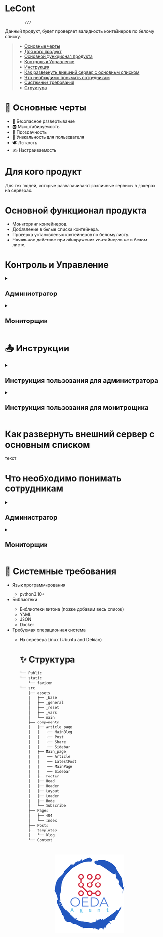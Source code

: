 

# LeCont
             ///          
Данный продукт, будет проверяет валидность контейнеров по белому списку. 

> - [Основные черты](#Основныечерты)
> - [Для кого продукт](#Для_кого_продукт)
> - [Основной функционал продукта](#Основной_функционал_продукта)
> - [Контроль и Управление](#Контроль_и_Управление)
> - [Инструкция](#Инструкция)
> - [Как развернуть внешний сервер с основным списком](#Как_развернуть_внешний_сервер_с_основным_списком)
> - [Что необходимо понимать сотрудникам](#Что_необходимо_понимать_сотрудникам)
> - [Системные требования](#Системные_требования)
> - [Структура](#Структура)


<a name="Основныечерты"></a>
<h1>📌 Основные черты</h1>
<ul>
  <li>🌈 Безопасное развертывание</li>
  <li>🆎 Масштабируемость</li>
  <li>💠 Прозрачность</li>
  <li>🤠 Уникальность для пользователя</li>
  <li>🕊 Легкость</li>
  <li>✍️ Настраиваемость</li>
</ul>

<a name="Для_кого_продукт"></a>
<h1>Для кого продукт</h1>
Для тех людей, которые разварачивают различные сервисы в докерах на серверах. 

<a name="Основной_функционал_продукта"></a>
<h1>Основной функционал продукта</h1>
<ul>
  <li>Мониторинг контейнеров. </li>
  <li>Добавление в белые списки контейнера. </li>
  <li>Проверка установленых контейнеров по белому листу. </li>
  <li>Начальное действие при обнаружении контейнеров не в белом листе. </li>
</ul>

<a name="Контроль_и_Управление"></a>
<h1>Контроль и Управление</h1>
<details>
<br/><br/>
<summary><h2>Администратор</h2></summary>
  Настраивает и подключает продукт, добавляет легетвиные контенеры в списки; + имеет доступ к глобальным спискам. 
</details>
<details>
<br/><br/>
<summary><h2>Мониторщик</h2></summary>
  Отслеживает работу контейнеров и распределение контейнеров по локальном спискам; + имеет доступ к локальным спискам. 
</details>

<a name="Инструкция"></a>
<h1>📤 Инструкции</h1>
<details>
<br/><br/>
<summary><h2>Инструкция пользования для администратора</h2></summary>
   Настраивает и подключает продукт, добавляет легетвиные контенеры в списки; + имеет доступ к глобальным спискам. 
</details>

<details>
<br/><br/>
<summary><h2>Инструкция пользования для монитрощика</h2></summary>
  Отслеживает работу контейнеров и распределение контейнеров по локальном спискам; + имеет доступ к локальным спискам. 
</details>

<a name="Как_развернуть_внешний_сервер_с_основным_списком"></a>
<h1>Как развернуть внешний сервер с основным списком</h1>
текст

<a name="Что_необходимо_понимать_сотрудникам"></a>
<h1>Что необходимо понимать сотрудникам</h1>
<details>
<br/><br/>
<summary><h2>Администратор </h2></summary>
   Как развернуть и настроить продукт
</details>

<details>
<br/><br/>
<summary><h2>Мониторщик</h2></summary>
  Интрфейс; кто за что отвечает; атрибуты; как реагировать на создание и удаление контейнеров. 
</details>

<a name="Системные_требования"></a>
<h1>🧩 Системные требования</h1>
<ul>
  <li>Язык программирования </li>
    <ul>
      <li>python3.10+</li></li>
    </ul>
  <li>Библиотеки </li>
    <ul>
      <li>Библиотеки питона (позже добавим весь список)</li> 
      <li>YAML </li>
      <li>JSON </li>
      <li>Docker</li>
    </ul>
   <li>Требуемая операционная система</li>
    <ul>
      <li>На серевера Linux (Ubuntu and Debian)</li>
    </ul>
<ul/>


<a name="Структура"></a>
<h1>✨ Структура</h1>

```
└── Public
└── static
    └── favicon
└── src
    ├── assets
    │   ├── _base
    │   ├── _general
    │   ├── _reset
    │   ├── _vars
    │   └── main
    ├── components
    │   ├── Article_page
    |   |   ├── MainBlog
    |   |   ├── Post
    |   |   ├── Share
    |   |   └── Sidebar
    |   ├── Main_page
    |   |   ├── Article
    |   |   ├── LatestPost
    |   |   ├── MainPage
    |   |   └── Sidebar
    │   ├── Footer
    │   ├── Head
    │   ├── Header
    │   ├── Layout
    │   ├── Loader
    │   ├── Mode
    │   └── Subscribe
    ├── Pages
    │   ├── 404
    │   └── Index
    ├── Posts
    ├── templates
    │   └── blog
    └── Context

```
<h1 align="center">
  <a href="https://docusaurus.io">
    <img width="50%" src="https://github.com/Vordazing/Agent-OEDA/blob/main/logotype.png" />
  </a>
</h1>
